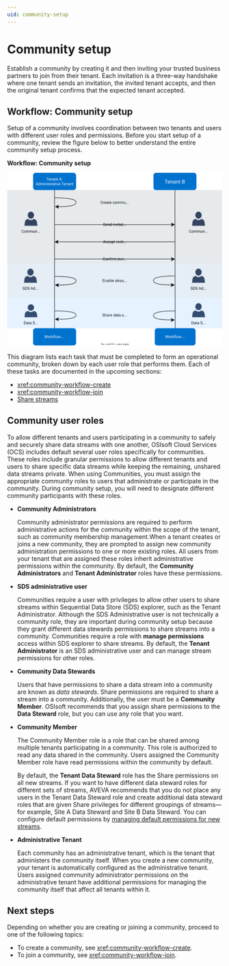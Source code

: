 ```yaml
---
uid: community-setup
---
```


# Community setup

Establish a community by creating it and then inviting your trusted business partners to join from their tenant. Each invitation is a three-way handshake where one tenant sends an invitation, the invited tenant accepts, and then the original tenant confirms that the expected tenant accepted.

## Workflow: Community setup

Setup of a community involves coordination between two tenants and users with different user roles and permissions. Before you start setup of a community, review the figure below to better understand the entire community setup process.

**Workflow: Community setup**

![Workflow: Community setup](images/workflow-community-setup.drawio.svg)

This diagram lists each task that must be completed to form an operational community, broken down by each user role that performs them. Each of these tasks are documented in the upcoming sections:

- <xref:community-workflow-create>
- <xref:community-workflow-join>
- [Share streams](xref:community-manage-shared-streams#share-streams)

## Community user roles

To allow different tenants and users participating in a community to safely and securely share data streams with one another, OSIsoft Cloud Services (OCS) includes default several user roles specifically for communities. These roles include granular permissions to allow different tenants and users to share specific data streams while keeping the remaining, unshared data streams private. When using Communities, you must assign the appropriate community roles to users that administrate or participate in the community. During community setup, you will need to designate different community participants with these roles.

- **Community Administrators**

	Community administrator permissions are required to perform administrative actions for the community within the scope of the tenant, such as community membership management.When a tenant creates or joins a new community, they are prompted to assign new community administration permissions to one or more existing roles. All users from your tenant that are assigned these roles inherit administrative permissions within the community. By default, the **Community Administrators** and **Tenant Administrator** roles have these permissions.

- **SDS administrative user**

	Communities require a user with privileges to allow other users to share streams within Sequential Data Store (SDS) explorer, such as the Tenant Administrator. Although the SDS Administrative user is not technically a community role, they are important during community setup because they grant different data stewards permissions to share streams into a community. Communities require a role with **manage permissions** access within SDS explorer to share streams. By default, the **Tenant Administrator** is an SDS administrative user and can manage stream permissions for other roles.

- **Community Data Stewards**

	Users that have permissions to share a data stream into a community are known as _data stewards_. Share permissions are required to share a stream into a community. Additionally, the user must be a **Community Member**. OSIsoft recommends that you assign share permissions to the **Data Steward** role, but you can use any role that you want. 

	

- **Community Member**

	The Community Member role is a role that can be shared among multiple tenants participating in a community. This role is authorized to read any data shared in the community. Users assigned the Community Member role have read permissions within the community by default.

	By default, the **Tenant Data Steward** role has the Share permissions on all new streams.  If you want to have different data steward roles for different sets of streams, AVEVA recommends that you do not place any users in the Tenant Data Steward role and create additional data steward roles that are given Share privileges for different groupings of streams—for example, Site A Data Steward and Site B Data Steward. You can configure default permissions by [managing default permissions for new streams](xref:streams-manage-stream-permissions#to-manage-default-permissions-for-new-streams).  

- **Administrative Tenant**

	Each community has an administrative tenant, which is the tenant that administers the community itself. When you create a new community, your tenant is automatically configured as the administrative tenant. Users assigned community administrator permissions on the administrative tenant have additional permissions for managing the community itself that affect all tenants within it.


## Next steps

Depending on whether you are creating or joining a community, proceed to one of the following topics:

- To create a community, see <xref:community-workflow-create>.
- To join a community, see <xref:community-workflow-join>.